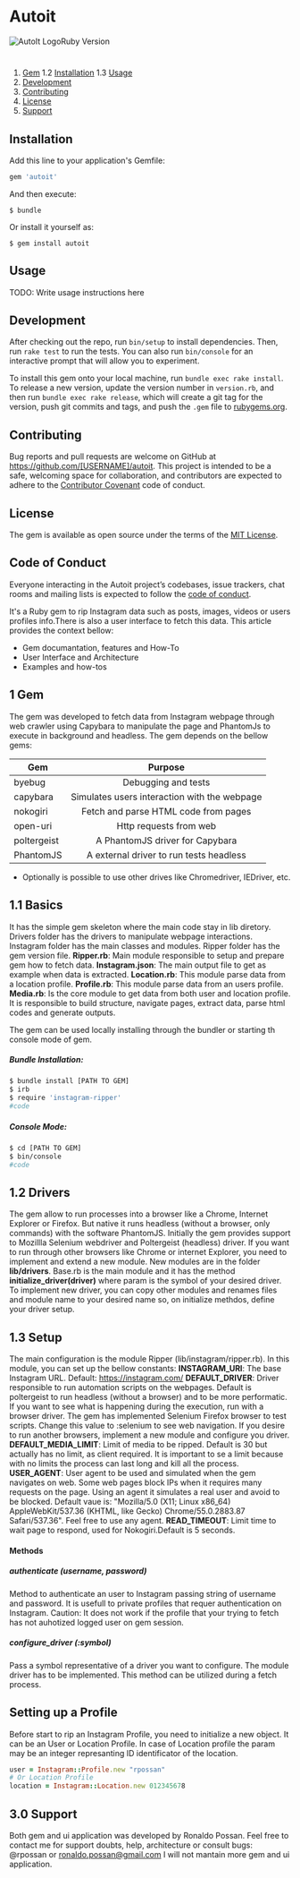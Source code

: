 # Autoit

![AutoIt Logo](https://www.autoitscript.com/images/logo_autoit_210x72@2x.png "AutoIt Logo")Ruby Version

#
1. [Gem](#Gem)
1.2 [Installation](installation)
1.3 [Usage](#usage)
2. [Development](#dev)
3. [Contributing](#contributing)
4. [License](#license)
5. [Support](#support)

## Installation

Add this line to your application's Gemfile:

```ruby
gem 'autoit'
```

And then execute:

    $ bundle

Or install it yourself as:

    $ gem install autoit

## Usage

TODO: Write usage instructions here

## Development

After checking out the repo, run `bin/setup` to install dependencies. Then, run `rake test` to run the tests. You can also run `bin/console` for an interactive prompt that will allow you to experiment.

To install this gem onto your local machine, run `bundle exec rake install`. To release a new version, update the version number in `version.rb`, and then run `bundle exec rake release`, which will create a git tag for the version, push git commits and tags, and push the `.gem` file to [rubygems.org](https://rubygems.org).

## Contributing

Bug reports and pull requests are welcome on GitHub at https://github.com/[USERNAME]/autoit. This project is intended to be a safe, welcoming space for collaboration, and contributors are expected to adhere to the [Contributor Covenant](http://contributor-covenant.org) code of conduct.

## License

The gem is available as open source under the terms of the [MIT License](https://opensource.org/licenses/MIT).

## Code of Conduct

Everyone interacting in the Autoit project’s codebases, issue trackers, chat rooms and mailing lists is expected to follow the [code of conduct](https://github.com/[USERNAME]/autoit/blob/master/CODE_OF_CONDUCT.md).




It's a Ruby gem to rip Instagram data such as posts, images, videos or users profiles info.There is also a user interface to fetch this data. This article provides the context bellow:

  - Gem documantation, features and How-To
  - User Interface and Architecture
  - Examples and how-tos
 



## 1 Gem
The gem was developed to fetch data from Instagram webpage through web crawler using Capybara to manipulate the page and PhantomJs to execute in background and headless.
The gem depends on the bellow gems:

| Gem   |      Purpose      |
|----------|:-------------:
| byebug |  Debugging and tests |
| capybara |    Simulates users interaction with the webpage   |
| nokogiri | Fetch and parse HTML code from pages |
| open-uri | Http requests from web  |
| poltergeist | A PhantomJS driver for Capybara |
| PhantomJS | A external driver to run tests headless |

* Optionally is possible to use other drives like Chromedriver, IEDriver, etc.

## 1.1 Basics
It has the simple gem skeleton where the main code stay in lib diretory.
Drivers folder has the drivers to manipulate webpage interactions.
Instagram folder has the main classes and modules.
Ripper folder has the gem version file.
**Ripper.rb**: Main module responsible to setup and prepare gem how to fetch data.
**Instagram.json**: The main output file to get as example when data is extracted.
**Location.rb**: This module parse data from a location profile.
**Profile.rb**: This module parse data from an users profile.
**Media.rb**: Is the core module to get data from both user and location profile. It is responsible to build structure, navigate pages, extract data, parse html codes and generate outputs.

The gem can be used locally installing through the bundler or starting th console mode of gem.

##### Bundle Installation:
```sh
$ bundle install [PATH TO GEM]
$ irb
$ require 'instagram-ripper'
#code
```
##### Console Mode:
```sh
$ cd [PATH TO GEM]
$ bin/console
#code
```
## 1.2 Drivers
The gem allow to run processes into a browser like a Chrome, Internet Explorer or Firefox. But native it runs headless (without a browser, only commands) with the software PhantomJS.
Initially the gem provides support to Mozillla Selenium webdriver and Poltergeist (headless) driver.
If you want to run through other browsers like Chrome or internet Explorer, you need to implement and extend a new module.
New modules are in the folder **lib/drivers**. Base.rb is the main module and it has the method **initialize_driver(driver)** where param is the symbol of your desired driver.
To implement new driver, you can copy other modules and renames files and module name to your desired name so, on initialize methdos, define your driver setup.

## 1.3 Setup
The main configuration is the module Ripper (lib/instagram/ripper.rb).
In this module, you can set up the bellow constants:
**INSTAGRAM_URI**: The base Instagram URL. Default: https://instagram.com/
**DEFAULT_DRIVER**: Driver responsible to run automation scripts on the webpages. Default is poltergeist to run headless (without a browser) and to be more performatic. If you want to see what is happening during the execution, run with a browser driver. The gem has implemented Selenium Firefox browser to test scripts. Change this value to :selenium to see web navigation. If you desire to run another browsers, implement a new module and configure you driver.
**DEFAULT_MEDIA_LIMIT**: Limit of media to be ripped. Default is 30 but actually has no limit, as client required. It is important to se a limit because with no limits the process can last long and kill all the process.
**USER_AGENT**: User agent to be used and simulated when the gem navigates on web. Some web pages block IPs when it requires many requests on the page. Using an agent it simulates a real user and avoid to be blocked. Default vaue is: "Mozilla/5.0 (X11; Linux x86_64) AppleWebKit/537.36 (KHTML, like Gecko) Chrome/55.0.2883.87 Safari/537.36". Feel free to use any agent.
**READ_TIMEOUT**:  Limit time to wait page to respond, used for Nokogiri.Default is 5 seconds.
#### Methods
##### authenticate (username, password)
Method to authenticate an user to Instagram passing string of username and password. It is usefull to private profiles that requer authentication on Instagram. Caution: It does not work if the profile that your trying to fetch has not auhotized logged user on gem session.
##### configure_driver (:symbol)
Pass a symbol representative of a driver you want to configure. The module driver has to be implemented. This method can be utilized during a fetch process.

## Setting up a Profile
Before start to rip an Instagram Profile, you need to initialize a new object. It can be an User or Location Profile. In case of Location profile the param may be an integer represanting ID identificator of the location.

```ruby
user = Instagram::Profile.new "rpossan"
# Or Location Profile
location = Instagram::Location.new 012345678
```

## 3.0 Support
Both gem and ui application was developed by Ronaldo Possan. Feel free to contact me for support doubts, help, architecture or consult bugs:
@rpossan or ronaldo.possan@gmail.com
I will not mantain more gem and ui application.
